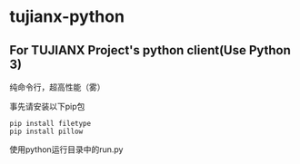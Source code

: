 # tujianx-python

## For TUJIANX Project's python client(Use Python 3)

纯命令行，超高性能（雾）

事先请安装以下pip包

```
pip install filetype
pip install pillow
```

使用python运行目录中的run.py
